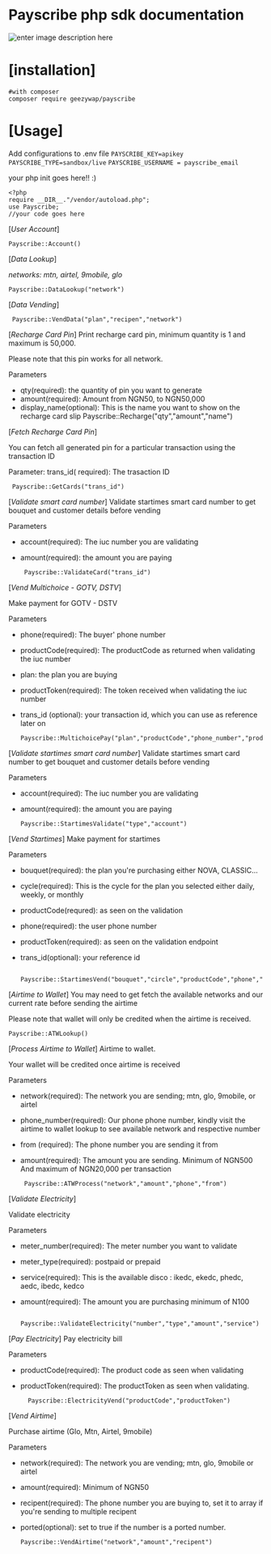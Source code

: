 
# Payscribe php sdk documentation
![enter image description here](https://www.payscribe.ng/assets/img/payscribe_logo.png)


 # [installation]
 

    #with composer
    composer require geezywap/payscribe
    
# [Usage]
Add configurations to .env file
`PAYSCRIBE_KEY=apikey`
`PAYSCRIBE_TYPE=sandbox/live`
`PAYSCRIBE_USERNAME = payscribe_email`
   
your php init goes here!! :)

    <?php
    require __DIR__."/vendor/autoload.php";
    use Payscribe;
    //your code goes here
    
	 
	 
[*User Account*]

    Payscribe::Account()
[*Data Lookup*]
  
  *networks:  mtn, airtel, 9mobile, glo*

    Payscribe::DataLookup("network")
[*Data Vending*]

     Payscribe::VendData("plan","recipen","network")
  [*Recharge Card Pin*]
Print recharge card pin, minimum quantity is 1 and maximum is 50,000.

Please note that this pin works for all network.

Parameters

-   qty(required): the quantity of pin you want to generate
-   amount(required): Amount from NGN50, to NGN50,000
-   display_name(optional): This is the name you want to show on the recharge card slip
     Payscribe::Recharge("qty","amount","name")
  
  [*Fetch Recharge Card Pin*]
  
You can fetch all generated pin for a particular transaction using the transaction ID

Parameter: trans_id( required): The trasaction ID

     Payscribe::GetCards("trans_id")  
  
  
  [*Validate smart card number*]
Validate startimes smart card number to get bouquet and customer details before vending

Parameters

-   account(required): The iuc number you are validating
-   amount(required): the amount you are paying 



	     Payscribe::ValidateCard("trans_id")  
	     
  [*Vend Multichoice - GOTV, DSTV*]
  
  Make payment for GOTV - DSTV

Parameters

-   phone(required): The buyer' phone number
-   productCode(required): The productCode as returned when validating the iuc number
-   plan: the plan you are buying
-   productToken(required): The token received when validating the iuc number
-   trans_id (optional): your transaction id, which you can use as reference later on    

	    Payscribe::MultichoicePay("plan","productCode","phone_number","productToken","trans_id") 

[*Validate startimes smart card number*]
Validate startimes smart card number to get bouquet and customer details before vending

Parameters

-   account(required): The iuc number you are validating
-   amount(required): the amount you are paying
	 
	    Payscribe::StartimesValidate("type","account")
	
[*Vend Startimes*]
Make payment for startimes

Parameters

-   bouquet(required): the plan you're purchasing either NOVA, CLASSIC...
-   cycle(required): This is the cycle for the plan you selected either daily, weekly, or monthly
-   productCode(requred): as seen on the validation
-   phone(required): the user phone number
-   productToken(required): as seen on the validation endpoint
-   trans_id(optional): your reference id

		   Payscribe::StartimesVend("bouquet","circle","productCode","phone","productToken","trans_id")

[*Airtime to Wallet*]
You may need to get fetch the available networks and our current rate before sending the airtime

Please note that wallet will only be credited when the airtime is received.

    Payscribe::ATWLookup()

[*Process Airtime to Wallet*]
Airtime to wallet.

Your wallet will be credited once airtime is received

Parameters

-   network(required): The network you are sending; mtn, glo, 9mobile, or airtel
-   phone_number(required): Our phone phone number, kindly visit the airtime to wallet lookup to see available network and respective number
-   from (required): The phone number you are sending it from
-   amount(required): The amount you are sending. Minimum of NGN500 And maximum of NGN20,000 per transaction

	     Payscribe::ATWProcess("network","amount","phone","from")
[*Validate Electricity*]

Validate electricity

Parameters

-   meter_number(required): The meter number you want to validate
-   meter_type(required): postpaid or prepaid
-   service(required): This is the available disco : ikedc, ekedc, phedc, aedc, ibedc, kedco
-   amount(required): The amount you are purchasing minimum of N100

 

		  Payscribe::ValidateElectricity("number","type","amount","service")
[*Pay Electricity*]
Pay electricity bill

Parameters

-   productCode(required): The product code as seen when validating
-   productToken(required): The productToken as seen when validating.

	      Payscribe::ElectricityVend("productCode","productToken")
[*Vend Airtime*]

Purchase airtime (Glo, Mtn, Airtel, 9mobile)

Parameters

-   network(required): The network you are vending; mtn, glo, 9mobile or airtel
-   amount(required): Minimum of NGN50
-   recipent(required): The phone number you are buying to, set it to array if you're sending to multiple recipent
-   ported(optional): set to true if the number is a ported number.
  

		Payscribe::VendAirtime("network","amount","recipent")
